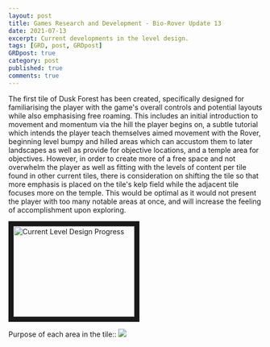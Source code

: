 ```yaml
---
layout: post
title: Games Research and Development - Bio-Rover Update 13
date: 2021-07-13
excerpt: Current developments in the level design.
tags: [GRD, post, GRDpost]
GRDpost: true
category: post
published: true
comments: true
---
```

The first tile of Dusk Forest has been created, specifically designed for familiarising the player with the game's overall controls and potential layouts while also emphasising free roaming. This includes an initial introduction to movement and momentum via the hill the player begins on, a subtle tutorial which intends the player teach themselves aimed movement with the Rover, beginning level bumpy and hilled areas which can accustom them to later landscapes as well as provide for objective locations, and a temple area for objectives. However, in order to create more of a free space and not overwhelm the player as well as fitting with the levels of content per tile found in other current tiles, there is consideration on shifting the tile so that more emphasis is placed on the tile's kelp field while the adjacent tile focuses more on the temple. This would be optimal as it would not present the player with too many notable areas at once, and will increase the feeling of accomplishment upon exploring.

<a href="http://www.youtube.com/watch?feature=player_embedded&v=AG3ZAR0KhI8" target="_blank"><img src="http://img.youtube.com/vi/AG3ZAR0KhI8/0.jpg" alt="Current Level Design Progress" width="240" height="180" border="10" /></a>

Purpose of each area in the tile::
<a href="https://i.imgur.com/N3FIiME.png"><img src="https://i.imgur.com/N3FIiME.png"></a>